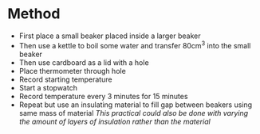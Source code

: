 # Method
- First place a small beaker placed inside a larger beaker
- Then use a kettle to boil some water and transfer 80cm$^3$ into the small beaker
- Then use cardboard as a lid with a hole
- Place thermometer through hole
- Record starting temperature 
- Start a stopwatch
- Record temperature every 3 minutes for 15 minutes
- Repeat but use an insulating material to fill gap between beakers using same mass of material
*This practical could also be done with varying the amount of layers of insulation rather than the material*
